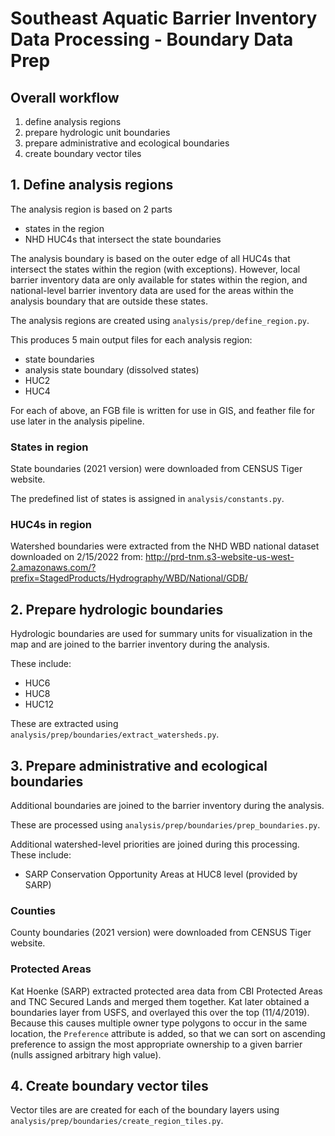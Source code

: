 # Southeast Aquatic Barrier Inventory Data Processing - Boundary Data Prep

## Overall workflow

1. define analysis regions
2. prepare hydrologic unit boundaries
3. prepare administrative and ecological boundaries
4. create boundary vector tiles

## 1. Define analysis regions

The analysis region is based on 2 parts

- states in the region
- NHD HUC4s that intersect the state boundaries

The analysis boundary is based on the outer edge of all HUC4s that intersect
the states within the region (with exceptions). However, local barrier inventory
data are only available for states within the region, and national-level
barrier inventory data are used for the areas within the analysis boundary that
are outside these states.

The analysis regions are created using `analysis/prep/define_region.py`.

This produces 5 main output files for each analysis region:

- state boundaries
- analysis state boundary (dissolved states)
- HUC2
- HUC4

For each of above, an FGB file is written for use in GIS, and feather file
for use later in the analysis pipeline.

### States in region

State boundaries (2021 version) were downloaded from CENSUS Tiger website.

The predefined list of states is assigned in `analysis/constants.py`.

### HUC4s in region

Watershed boundaries were extracted from the NHD WBD national dataset downloaded
on 2/15/2022 from: http://prd-tnm.s3-website-us-west-2.amazonaws.com/?prefix=StagedProducts/Hydrography/WBD/National/GDB/

## 2. Prepare hydrologic boundaries

Hydrologic boundaries are used for summary units for visualization in the map
and are joined to the barrier inventory during the analysis.

These include:

- HUC6
- HUC8
- HUC12

These are extracted using `analysis/prep/boundaries/extract_watersheds.py`.

## 3. Prepare administrative and ecological boundaries

Additional boundaries are joined to the barrier inventory during the analysis.

These are processed using `analysis/prep/boundaries/prep_boundaries.py`.

Additional watershed-level priorities are joined during this processing. These
include:

- SARP Conservation Opportunity Areas at HUC8 level (provided by SARP)

### Counties

County boundaries (2021 version) were downloaded from CENSUS Tiger website.

### Protected Areas

Kat Hoenke (SARP) extracted protected area data from CBI Protected Areas and TNC Secured Lands and merged them together. Kat later obtained a boundaries layer from USFS, and overlayed this over the top (11/4/2019). Because this causes multiple owner type polygons to occur in the same location, the `Preference` attribute is added, so that we can sort on ascending preference to assign the most appropriate ownership to a given barrier (nulls assigned arbitrary high value).

## 4. Create boundary vector tiles

Vector tiles are are created for each of the boundary layers using `analysis/prep/boundaries/create_region_tiles.py`.
